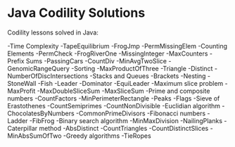 Java Codility Solutions
=======================

Codility lessons solved in Java:

-Time Complexity
	-TapeEquilibrium
	-FrogJmp
	-PermMissingElem
-Counting Elements
	-PermCheck
	-FrogRiverOne
	-MissingInteger
	-MaxCounters
-Prefix Sums
	-PassingCars
	-CountDiv
	-MinAvgTwoSlice
	-GenomicRangeQuery
-Sorting
	-MaxProductOfThree
	-Triangle
	-Distinct
	-NumberOfDiscIntersections
-Stacks and Queues
	-Brackets
	-Nesting
	-StoneWall
	-Fish
-Leader
	-Dominator
	-EquiLeader
-Maximum slice problem
	-MaxProfit
	-MaxDoubleSliceSum
	-MaxSliceSum
-Prime and composite numbers
	-CountFactors
	-MinPerimeterRectangle
	-Peaks
	-Flags
-Sieve of Erastothenes
	-CountSemiprimes
	-CountNonDivisible
-Euclidian algorithm
	-ChocolatesByNumbers
	-CommonPrimeDivisors
-Fibonacci numbers
	-Ladder
	-FibFrog
-Binary search algorithm
	-MinMaxDivision
	-NailingPlanks
-Caterpillar method
	-AbsDistinct
	-CountTriangles
	-CountDistinctSlices
	-MinAbsSumOfTwo
-Greedy algorithms
	-TieRopes

